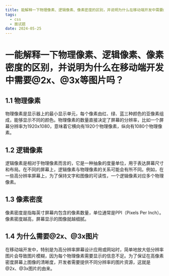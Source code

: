```yaml
---
title: 能解释一下物理像素、逻辑像素、像素密度的区别，并说明为什么在移动端开发中需要@2x、@3x等图片吗?
tags:
  - css
  - 面试题
date: 2024-05-25
---
```

# 一能解释一下物理像素、逻辑像素、像素密度的区别，并说明为什么在移动端开发中需要@2x、@3x等图片吗？

## 1.1 物理像素

物理像素是显示器上的最小显示单元，每个像素由红、绿、蓝三种颜色的亚像素组成，能够显示不同的颜色。物理像素的数量直接决定了屏幕的分辨率，比如一个屏幕分辨率为1920x1080，意味着它横向有1920个物理像素，纵向有1080个物理像素。

## 1.2 逻辑像素

逻辑像素是相对于物理像素而言的，它是一种抽象的度量单位，用于表达屏幕尺寸和布局。在不同的屏幕上，逻辑像素与物理像素的关系可能会有所不同。例如，在一些高分辨率屏幕上，为了保持文字和图像的可读性，一个逻辑像素对应多个物理像素。

## 1.3 像素密度

像素密度是指每英寸屏幕内包含的像素数量，单位通常是PPI（Pixels Per Inch）。像素密度越高，屏幕显示的图像就越细腻。

## 1.4 为什么需要@2x、@3x图片

在移动端开发中，特别是为高分辨率屏幕设计应用或网站时，简单地放大低分辨率图片会导致图片模糊，因为每个物理像素需要显示的信息不足。为了保证在高像素密度屏幕上图像的清晰度，开发者需要提供不同分辨率的图片资源，这就是@2x、@3x图片的由来。
